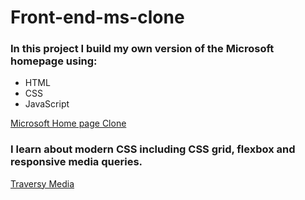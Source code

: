 # Front-end-ms-clone

### In this project I build my own version of the Microsoft homepage using:

- HTML
- CSS
- JavaScript

[Microsoft Home page Clone](https://ms-home-clone.netlify.com)

### I learn about modern CSS including CSS grid, flexbox and responsive media queries.

[Traversy Media](https://www.youtube.com/watch?v=uKgn-To1C4Q)
